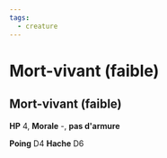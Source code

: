 ```yaml
---
tags:
  - creature
---
```

# Mort-vivant (faible)

## Mort-vivant (faible)

**HP** 4, **Morale** -, **pas d'armure**

**Poing** D4
**Hache** D6